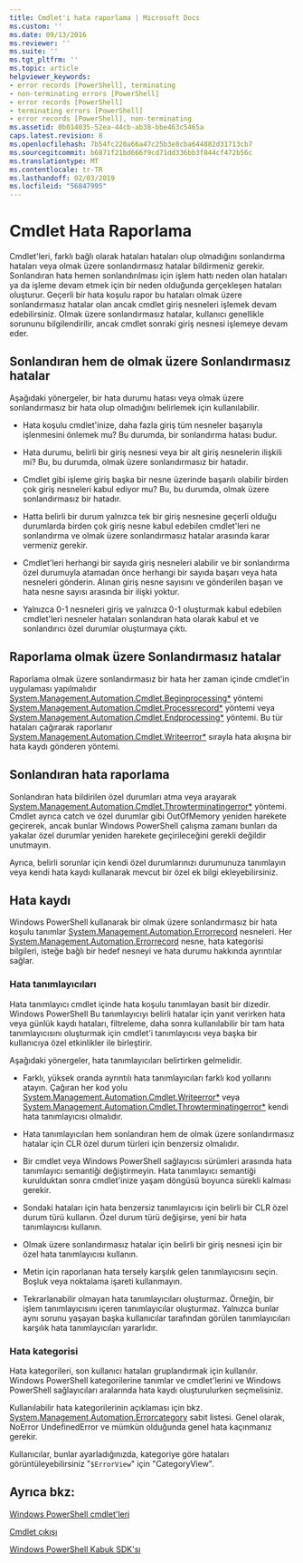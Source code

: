 ```yaml
---
title: Cmdlet'i hata raporlama | Microsoft Docs
ms.custom: ''
ms.date: 09/13/2016
ms.reviewer: ''
ms.suite: ''
ms.tgt_pltfrm: ''
ms.topic: article
helpviewer_keywords:
- error records [PowerShell], terminating
- non-terminating errors [PowerShell]
- error records [PowerShell]
- terminating errors [PowerShell]
- error records [PowerShell], non-terminating
ms.assetid: 0b014035-52ea-44cb-ab38-bbe463c5465a
caps.latest.revision: 8
ms.openlocfilehash: 7b54fc220a66a47c25b3e8cba644882d31713cb7
ms.sourcegitcommit: b6871f21bd666f9cd71dd336bb3f844cf472b56c
ms.translationtype: MT
ms.contentlocale: tr-TR
ms.lasthandoff: 02/03/2019
ms.locfileid: "56847995"
---
```

# <a name="cmdlet-error-reporting"></a>Cmdlet Hata Raporlama

Cmdlet'leri, farklı bağlı olarak hataları hataları olup olmadığını sonlandırma hataları veya olmak üzere sonlandırmasız hatalar bildirmeniz gerekir. Sonlandıran hata hemen sonlandırılması için işlem hattı neden olan hataları ya da işleme devam etmek için bir neden olduğunda gerçekleşen hataları oluşturur. Geçerli bir hata koşulu rapor bu hataları olmak üzere sonlandırmasız hatalar olan ancak cmdlet giriş nesneleri işlemek devam edebilirsiniz. Olmak üzere sonlandırmasız hatalar, kullanıcı genellikle sorununu bilgilendirilir, ancak cmdlet sonraki giriş nesnesi işlemeye devam eder.

## <a name="terminating-and-nonterminating-errors"></a>Sonlandıran hem de olmak üzere Sonlandırmasız hatalar

Aşağıdaki yönergeler, bir hata durumu hatası veya olmak üzere sonlandırmasız bir hata olup olmadığını belirlemek için kullanılabilir.

- Hata koşulu cmdlet'inize, daha fazla giriş tüm nesneler başarıyla işlenmesini önlemek mu? Bu durumda, bir sonlandırma hatası budur.

- Hata durumu, belirli bir giriş nesnesi veya bir alt giriş nesnelerin ilişkili mi? Bu, bu durumda, olmak üzere sonlandırmasız bir hatadır.

- Cmdlet gibi işleme giriş başka bir nesne üzerinde başarılı olabilir birden çok giriş nesneleri kabul ediyor mu? Bu, bu durumda, olmak üzere sonlandırmasız bir hatadır.

- Hatta belirli bir durum yalnızca tek bir giriş nesnesine geçerli olduğu durumlarda birden çok giriş nesne kabul edebilen cmdlet'leri ne sonlandırma ve olmak üzere sonlandırmasız hatalar arasında karar vermeniz gerekir.

- Cmdlet'leri herhangi bir sayıda giriş nesneleri alabilir ve bir sonlandırma özel durumuyla atamadan önce herhangi bir sayıda başarı veya hata nesneleri gönderin. Alınan giriş nesne sayısını ve gönderilen başarı ve hata nesne sayısı arasında bir ilişki yoktur.

- Yalnızca 0-1 nesneleri giriş ve yalnızca 0-1 oluşturmak kabul edebilen cmdlet'leri nesneler hataları sonlandıran hata olarak kabul et ve sonlandırıcı özel durumlar oluşturmaya çıktı.

## <a name="reporting-nonterminating-errors"></a>Raporlama olmak üzere Sonlandırmasız hatalar

Raporlama olmak üzere sonlandırmasız bir hata her zaman içinde cmdlet'in uygulaması yapılmalıdır [System.Management.Automation.Cmdlet.Beginprocessing*](/dotnet/api/System.Management.Automation.Cmdlet.BeginProcessing) yöntemi [ System.Management.Automation.Cmdlet.Processrecord*](/dotnet/api/System.Management.Automation.Cmdlet.ProcessRecord) yöntemi veya [System.Management.Automation.Cmdlet.Endprocessing*](/dotnet/api/System.Management.Automation.Cmdlet.EndProcessing) yöntemi. Bu tür hataları çağırarak raporlanır [System.Management.Automation.Cmdlet.Writeerror*](/dotnet/api/System.Management.Automation.Cmdlet.WriteError) sırayla hata akışına bir hata kaydı gönderen yöntemi.

## <a name="reporting-terminating-errors"></a>Sonlandıran hata raporlama

Sonlandıran hata bildirilen özel durumları atma veya arayarak [System.Management.Automation.Cmdlet.Throwterminatingerror*](/dotnet/api/System.Management.Automation.Cmdlet.ThrowTerminatingError) yöntemi. Cmdlet ayrıca catch ve özel durumlar gibi OutOfMemory yeniden harekete geçirerek, ancak bunlar Windows PowerShell çalışma zamanı bunları da yakalar özel durumlar yeniden harekete geçirileceğini gerekli değildir unutmayın.

Ayrıca, belirli sorunlar için kendi özel durumlarınızı durumunuza tanımlayın veya kendi hata kaydı kullanarak mevcut bir özel ek bilgi ekleyebilirsiniz.

## <a name="error-records"></a>Hata kaydı

Windows PowerShell kullanarak bir olmak üzere sonlandırmasız bir hata koşulu tanımlar [System.Management.Automation.Errorrecord](/dotnet/api/System.Management.Automation.ErrorRecord) nesneleri. Her [System.Management.Automation.Errorrecord](/dotnet/api/System.Management.Automation.ErrorRecord) nesne, hata kategorisi bilgileri, isteğe bağlı bir hedef nesneyi ve hata durumu hakkında ayrıntılar sağlar.

### <a name="error-identifiers"></a>Hata tanımlayıcıları

Hata tanımlayıcı cmdlet içinde hata koşulu tanımlayan basit bir dizedir. Windows PowerShell Bu tanımlayıcıyı belirli hatalar için yanıt verirken hata veya günlük kaydı hataları, filtreleme, daha sonra kullanılabilir bir tam hata tanımlayıcısını oluşturmak için cmdlet'i tanımlayıcısı veya başka bir kullanıcıya özel etkinlikler ile birleştirir.

Aşağıdaki yönergeler, hata tanımlayıcıları belirtirken gelmelidir.

- Farklı, yüksek oranda ayrıntılı hata tanımlayıcıları farklı kod yollarını atayın. Çağıran her kod yolu [System.Management.Automation.Cmdlet.Writeerror*](/dotnet/api/System.Management.Automation.Cmdlet.WriteError) veya [System.Management.Automation.Cmdlet.Throwterminatingerror*](/dotnet/api/System.Management.Automation.Cmdlet.ThrowTerminatingError) kendi hata tanımlayıcısı olmalıdır.

- Hata tanımlayıcıları hem sonlandıran hem de olmak üzere sonlandırmasız hatalar için CLR özel durum türleri için benzersiz olmalıdır.

- Bir cmdlet veya Windows PowerShell sağlayıcısı sürümleri arasında hata tanımlayıcı semantiği değiştirmeyin. Hata tanımlayıcı semantiği kurulduktan sonra cmdlet'inize yaşam döngüsü boyunca sürekli kalması gerekir.

- Sondaki hataları için hata benzersiz tanımlayıcısı için belirli bir CLR özel durum türü kullanın. Özel durum türü değişirse, yeni bir hata tanımlayıcısı kullanın.

- Olmak üzere sonlandırmasız hatalar için belirli bir giriş nesnesi için bir özel hata tanımlayıcısı kullanın.

- Metin için raporlanan hata tersely karşılık gelen tanımlayıcısını seçin. Boşluk veya noktalama işareti kullanmayın.

- Tekrarlanabilir olmayan hata tanımlayıcıları oluşturmaz. Örneğin, bir işlem tanımlayıcısını içeren tanımlayıcılar oluşturmaz. Yalnızca bunlar aynı sorunu yaşayan başka kullanıcılar tarafından görülen tanımlayıcıları karşılık hata tanımlayıcıları yararlıdır.

### <a name="error-categories"></a>Hata kategorisi

Hata kategorileri, son kullanıcı hataları gruplandırmak için kullanılır. Windows PowerShell kategorilerine tanımlar ve cmdlet'lerini ve Windows PowerShell sağlayıcıları aralarında hata kaydı oluşturulurken seçmelisiniz.

Kullanılabilir hata kategorilerinin açıklaması için bkz. [System.Management.Automation.Errorcategory](/dotnet/api/System.Management.Automation.ErrorCategory) sabit listesi. Genel olarak, NoError UndefinedError ve mümkün olduğunda genel hata kaçınmanız gerekir.

Kullanıcılar, bunlar ayarladığınızda, kategoriye göre hataları görüntüleyebilirsiniz "`$ErrorView`" için "CategoryView".

## <a name="see-also"></a>Ayrıca bkz:

[Windows PowerShell cmdlet'leri](./cmdlet-overview.md)

[Cmdlet çıkışı](./types-of-cmdlet-output.md)

[Windows PowerShell Kabuk SDK'sı](../windows-powershell-reference.md)
